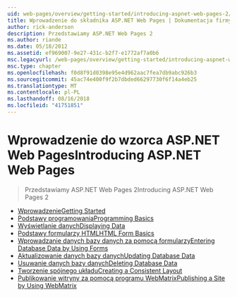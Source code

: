 ```yaml
---
uid: web-pages/overview/getting-started/introducing-aspnet-web-pages-2/index
title: Wprowadzenie do składnika ASP.NET Web Pages | Dokumentacja firmy Microsoft
author: rick-anderson
description: Przedstawiamy ASP.NET Web Pages 2
ms.author: riande
ms.date: 05/18/2012
ms.assetid: ef969007-9e27-431c-b2f7-e1772af7a0b6
msc.legacyurl: /web-pages/overview/getting-started/introducing-aspnet-web-pages-2
msc.type: chapter
ms.openlocfilehash: f0d8f91d0398e95e4d962aac7fea7db9abc926b3
ms.sourcegitcommit: 45ac74e400f9f2b7dbded66297730f6f14a4eb25
ms.translationtype: MT
ms.contentlocale: pl-PL
ms.lasthandoff: 08/16/2018
ms.locfileid: "41751851"
---
```

<a name="introducing-aspnet-web-pages"></a><span data-ttu-id="53984-103">Wprowadzenie do wzorca ASP.NET Web Pages</span><span class="sxs-lookup"><span data-stu-id="53984-103">Introducing ASP.NET Web Pages</span></span>
====================
> <span data-ttu-id="53984-104">Przedstawiamy ASP.NET Web Pages 2</span><span class="sxs-lookup"><span data-stu-id="53984-104">Introducing ASP.NET Web Pages 2</span></span>


- [<span data-ttu-id="53984-105">Wprowadzenie</span><span class="sxs-lookup"><span data-stu-id="53984-105">Getting Started</span></span>](getting-started.md)
- [<span data-ttu-id="53984-106">Podstawy programowania</span><span class="sxs-lookup"><span data-stu-id="53984-106">Programming Basics</span></span>](intro-to-web-pages-programming.md)
- [<span data-ttu-id="53984-107">Wyświetlanie danych</span><span class="sxs-lookup"><span data-stu-id="53984-107">Displaying Data</span></span>](displaying-data.md)
- [<span data-ttu-id="53984-108">Podstawy formularzy HTML</span><span class="sxs-lookup"><span data-stu-id="53984-108">HTML Form Basics</span></span>](form-basics.md)
- [<span data-ttu-id="53984-109">Wprowadzanie danych bazy danych za pomocą formularzy</span><span class="sxs-lookup"><span data-stu-id="53984-109">Entering Database Data by Using Forms</span></span>](entering-data.md)
- [<span data-ttu-id="53984-110">Aktualizowanie danych bazy danych</span><span class="sxs-lookup"><span data-stu-id="53984-110">Updating Database Data</span></span>](updating-data.md)
- [<span data-ttu-id="53984-111">Usuwanie danych bazy danych</span><span class="sxs-lookup"><span data-stu-id="53984-111">Deleting Database Data</span></span>](deleting-data.md)
- [<span data-ttu-id="53984-112">Tworzenie spójnego układu</span><span class="sxs-lookup"><span data-stu-id="53984-112">Creating a Consistent Layout</span></span>](layouts.md)
- [<span data-ttu-id="53984-113">Publikowanie witryny za pomocą programu WebMatrix</span><span class="sxs-lookup"><span data-stu-id="53984-113">Publishing a Site by Using WebMatrix</span></span>](publishing.md)

